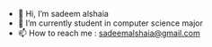 - 👋 Hi, I’m sadeem alshaia
- 🌱 I’m currently student in computer science major 
- 📫 How to reach me : sadeemalshaia@gmail.com

<!---
sadeemalsha/sadeemalsha is a ✨ special ✨ repository because its `README.md` (this file) appears on your GitHub profile.
You can click the Preview link to take a look at your changes.
--->
